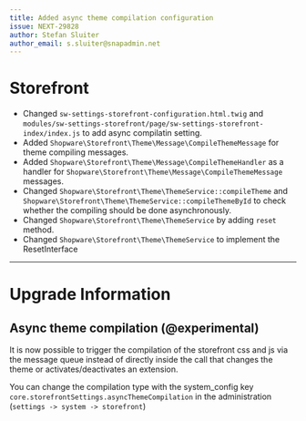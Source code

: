 ```yaml
---
title: Added async theme compilation configuration
issue: NEXT-29828
author: Stefan Sluiter
author_email: s.sluiter@snapadmin.net
---
```

# Storefront
* Changed `sw-settings-storefront-configuration.html.twig` and `modules/sw-settings-storefront/page/sw-settings-storefront-index/index.js` to add async compilatin setting.
* Added `Shopware\Storefront\Theme\Message\CompileThemeMessage` for theme compiling messages.
* Added `Shopware\Storefront\Theme\Message\CompileThemeHandler` as a handler for `Shopware\Storefront\Theme\Message\CompileThemeMessage` messages.
* Changed `Shopware\Storefront\Theme\ThemeService::compileTheme` and `Shopware\Storefront\Theme\ThemeService::compileThemeById` to check whether the compiling should be done asynchronously.
* Changed `Shopware\Storefront\Theme\ThemeService` by adding `reset` method.
* Changed `Shopware\Storefront\Theme\ThemeService` to implement the ResetInterface
___
# Upgrade Information
## Async theme compilation (@experimental)

It is now possible to trigger the compilation of the storefront css and js via the message queue instead of directly 
inside the call that changes the theme or activates/deactivates an extension.

You can change the compilation type with the system_config key `core.storefrontSettings.asyncThemeCompilation` in the 
administration (`settings -> system -> storefront`)
